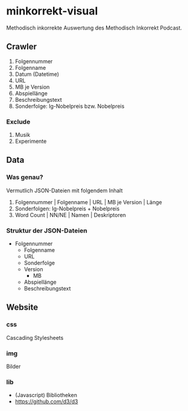 # minkorrekt-visual

Methodisch inkorrekte Auswertung des Methodisch Inkorrekt Podcast.

## Crawler

1.  Folgennummer
2.  Folgenname
3.  Datum (Datetime)
4.  URL
5.  MB je Version
6.  Abspiellänge
7.  Beschreibungstext
8.  Sonderfolge: Ig-Nobelpreis bzw. Nobelpreis

### Exclude

1.  Musik
2.  Experimente

## Data

### Was genau?

Vermutlich JSON-Dateien mit folgendem Inhalt

1.  Folgennummer | Folgenname | URL | MB je Version | Länge
2.  Sonderfolgen: Ig-Nobelpreis + Nobelpreis
3.  Word Count | NN/NE | Namen | Deskriptoren

### Struktur der JSON-Dateien

-   Folgennummer
    -   Folgenname
    -   URL
    -   Sonderfolge
    -   Version
        -   MB
    -   Abspiellänge
    -   Beschreibungstext

## Website

### css

Cascading Stylesheets

### img

Bilder

### lib

-   (Javascript) Bibliotheken
-   <https://github.com/d3/d3>
